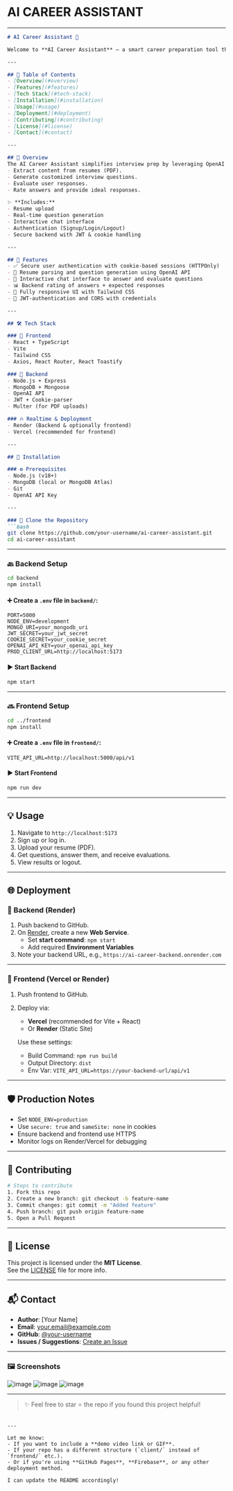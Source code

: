# AI CAREER ASSISTANT

---

```markdown
# AI Career Assistant 🎯

Welcome to **AI Career Assistant** — a smart career preparation tool that helps users practice for job interviews by generating personalized questions based on their resumes. This full-stack project features a responsive React frontend and a secure Node.js/Express backend, integrated with MongoDB and deployed on Render.

---

## 📑 Table of Contents
- [Overview](#overview)
- [Features](#features)
- [Tech Stack](#tech-stack)
- [Installation](#installation)
- [Usage](#usage)
- [Deployment](#deployment)
- [Contributing](#contributing)
- [License](#license)
- [Contact](#contact)

---

## 📌 Overview
The AI Career Assistant simplifies interview prep by leveraging OpenAI's API to:
- Extract content from resumes (PDF).
- Generate customized interview questions.
- Evaluate user responses.
- Rate answers and provide ideal responses.

✨ **Includes:**
- Resume upload
- Real-time question generation
- Interactive chat interface
- Authentication (Signup/Login/Logout)
- Secure backend with JWT & cookie handling

---

## 🚀 Features
- ✅ Secure user authentication with cookie-based sessions (HTTPOnly)
- 📄 Resume parsing and question generation using OpenAI API
- 💬 Interactive chat interface to answer and evaluate questions
- 📊 Backend rating of answers + expected responses
- 📱 Fully responsive UI with Tailwind CSS
- 🔐 JWT-authentication and CORS with credentials

---

## 🛠️ Tech Stack

### 🔷 Frontend
- React + TypeScript
- Vite
- Tailwind CSS
- Axios, React Router, React Toastify

### 🔶 Backend
- Node.js + Express
- MongoDB + Mongoose
- OpenAI API
- JWT + Cookie-parser
- Multer (for PDF uploads)

### 🔥 Realtime & Deployment
- Render (Backend & optionally frontend)
- Vercel (recommended for frontend)

---

## 🧩 Installation

### ⚙️ Prerequisites
- Node.js (v18+)
- MongoDB (local or MongoDB Atlas)
- Git
- OpenAI API Key

---

### 🔧 Clone the Repository
```bash
git clone https://github.com/your-username/ai-career-assistant.git
cd ai-career-assistant
```

---

### 🔙 Backend Setup
```bash
cd backend
npm install
```

#### ➕ Create a `.env` file in `backend/`:
```env
PORT=5000
NODE_ENV=development
MONGO_URI=your_mongodb_uri
JWT_SECRET=your_jwt_secret
COOKIE_SECRET=your_cookie_secret
OPENAI_API_KEY=your_openai_api_key
PROD_CLIENT_URL=http://localhost:5173
```

#### ▶️ Start Backend
```bash
npm start
```

---

### 🔜 Frontend Setup
```bash
cd ../frontend
npm install
```

#### ➕ Create a `.env` file in `frontend/`:
```env
VITE_API_URL=http://localhost:5000/api/v1
```

#### ▶️ Start Frontend
```bash
npm run dev
```

---

## 💡 Usage
1. Navigate to `http://localhost:5173`
2. Sign up or log in.
3. Upload your resume (PDF).
4. Get questions, answer them, and receive evaluations.
5. View results or logout.

---

## 🌐 Deployment

### 🚀 Backend (Render)
1. Push backend to GitHub.
2. On [Render](https://render.com), create a new **Web Service**.
   - Set **start command**: `npm start`
   - Add required **Environment Variables**
3. Note your backend URL, e.g., `https://ai-career-backend.onrender.com`

---

### 🚀 Frontend (Vercel or Render)
1. Push frontend to GitHub.
2. Deploy via:
   - **Vercel** (recommended for Vite + React)
   - Or **Render** (Static Site)

   Use these settings:
   - Build Command: `npm run build`
   - Output Directory: `dist`
   - Env Var: `VITE_API_URL=https://your-backend-url/api/v1`

---

## 🛡️ Production Notes
- Set `NODE_ENV=production`
- Use `secure: true` and `sameSite: none` in cookies
- Ensure backend and frontend use HTTPS
- Monitor logs on Render/Vercel for debugging

---

## 🤝 Contributing
```bash
# Steps to contribute
1. Fork this repo
2. Create a new branch: git checkout -b feature-name
3. Commit changes: git commit -m "Added feature"
4. Push branch: git push origin feature-name
5. Open a Pull Request
```

---

## 📄 License
This project is licensed under the **MIT License**.  
See the [LICENSE](LICENSE) file for more info.

---

## 📬 Contact

- **Author**: [Your Name]
- **Email**: your.email@example.com
- **GitHub**: [@your-username](https://github.com/your-username)
- **Issues / Suggestions**: [Create an Issue](https://github.com/your-username/ai-career-assistant/issues)

---

### 🖼️ Screenshots

![image](https://github.com/user-attachments/assets/ec81d289-5b4f-4e30-8097-b88fef4302fd)
![image](https://github.com/user-attachments/assets/33aa3492-d0ef-4a71-8d21-4d4971c622b0)
![image](https://github.com/user-attachments/assets/37cbe8ed-67d7-4fba-9e53-c4fa252cc98d)

---

> ✨ Feel free to star ⭐ the repo if you found this project helpful!

```

---

Let me know:
- If you want to include a **demo video link or GIF**.
- If your repo has a different structure (`client/` instead of `frontend/` etc.).
- Or if you're using **GitHub Pages**, **Firebase**, or any other deployment method.

I can update the README accordingly!
